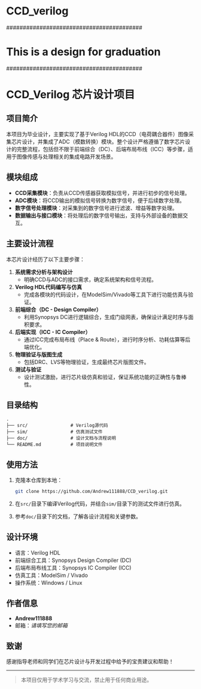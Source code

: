 # CCD_verilog
#########################################

#   This is a design for graduation     #

#########################################

# CCD_Verilog 芯片设计项目

## 项目简介

本项目为毕业设计，主要实现了基于Verilog HDL的CCD（电荷耦合器件）图像采集芯片设计，并集成了ADC（模数转换）模块。整个设计严格遵循了数字芯片设计的完整流程，包括但不限于前端综合（DC）、后端布局布线（ICC）等步骤，适用于图像传感与处理相关的集成电路开发场景。

## 模块组成

- **CCD采集模块**：负责从CCD传感器获取模拟信号，并进行初步的信号处理。
- **ADC模块**：将CCD输出的模拟信号转换为数字信号，便于后续数字处理。
- **数字信号处理模块**：对采集到的数字信号进行滤波、增益等数字处理。
- **数据输出与接口模块**：将处理后的数字信号输出，支持与外部设备的数据交互。

## 主要设计流程

本芯片设计经历了以下主要步骤：

1. **系统需求分析与架构设计**
   - 明确CCD与ADC的接口需求，确定系统架构和信号流程。
2. **Verilog HDL代码编写与仿真**
   - 完成各模块的代码设计，在ModelSim/Vivado等工具下进行功能仿真与验证。
3. **前端综合（DC - Design Compiler）**
   - 利用Synopsys DC进行逻辑综合，生成门级网表，确保设计满足时序与面积要求。
4. **后端实现（ICC - IC Compiler）**
   - 通过ICC完成布局布线（Place & Route），进行时序分析、功耗估算等后端优化。
5. **物理验证与版图生成**
   - 包括DRC、LVS等物理验证，生成最终芯片版图文件。
6. **测试与验证**
   - 设计测试激励，进行芯片级仿真和验证，保证系统功能的正确性与鲁棒性。

## 目录结构

```
.
├── src/                # Verilog源代码
├── sim/                # 仿真测试文件
├── doc/                # 设计文档与流程说明
└── README.md           # 项目说明文件
```

## 使用方法

1. 克隆本仓库到本地：
    ```bash
    git clone https://github.com/Andrew111888/CCD_verilog.git
    ```

2. 在`src/`目录下编译Verilog代码，并结合`sim/`目录下的测试文件进行仿真。

3. 参考`doc/`目录下的文档，了解各设计流程和关键参数。

## 设计环境

- 语言：Verilog HDL
- 前端综合工具：Synopsys Design Compiler (DC)
- 后端布局布线工具：Synopsys IC Compiler (ICC)
- 仿真工具：ModelSim / Vivado
- 操作系统：Windows / Linux

## 作者信息

- **Andrew111888**
- 邮箱：_请填写您的邮箱_

## 致谢

感谢指导老师和同学们在芯片设计与开发过程中给予的宝贵建议和帮助！

---

> 本项目仅用于学术学习与交流，禁止用于任何商业用途。
